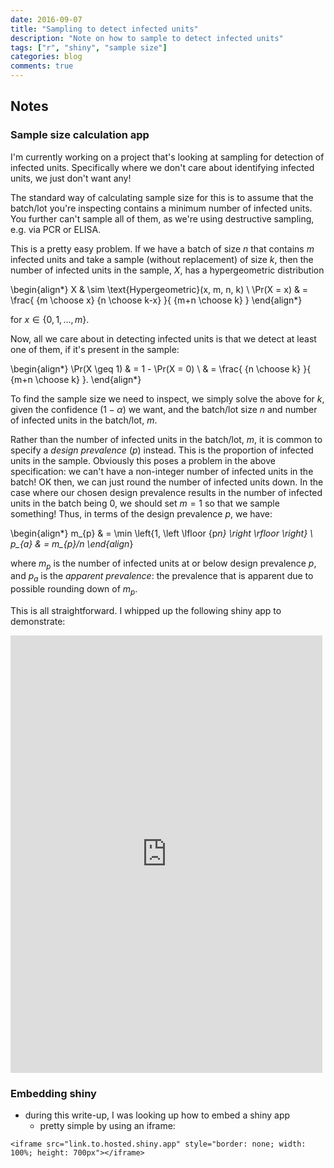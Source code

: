 ```yaml
---
date: 2016-09-07
title: "Sampling to detect infected units"
description: "Note on how to sample to detect infected units"
tags: ["r", "shiny", "sample size"]
categories: blog
comments: true
---
```


Notes
-----

### Sample size calculation app

I\'m currently working on a project that\'s looking at sampling for
detection of infected units. Specifically where we don\'t care about
identifying infected units, we just don\'t want any!

The standard way of calculating sample size for this is to assume that
the batch/lot you\'re inspecting contains a minimum number of infected
units. You further can\'t sample all of them, as we\'re using
destructive sampling, e.g. via PCR or ELISA.

This is a pretty easy problem. If we have a batch of size $n$ that
contains $m$ infected units and take a sample (without replacement) of
size $k$, then the number of infected units in the sample, $X$, has a
hypergeometric distribution

\begin{align*}
   X & \sim \text{Hypergeometric}(x, m, n, k) \\
   \Pr(X = x) & = \frac{ {m \choose x} {n \choose k-x} }{ {m+n \choose k} }
\end{align*}

for $x \in \{0, 1, \ldots, m\}$.

Now, all we care about in detecting infected units is that we detect at
least one of them, if it\'s present in the sample:

\begin{align*}
   \Pr(X \geq 1) & = 1 - \Pr(X = 0) \\
   & = \frac{ {n \choose k} }{ {m+n \choose k} }.
\end{align*}

To find the sample size we need to inspect, we simply solve the above
for $k$, given the confidence ($1 - \alpha$) we want, and the batch/lot
size $n$ and number of infected units in the batch/lot, $m$.

Rather than the number of infected units in the batch/lot, $m$, it is
common to specify a *design prevalence* ($p$) instead. This is the
proportion of infected units in the sample. Obviously this poses a
problem in the above specification: we can\'t have a non-integer number
of infected units in the batch! OK then, we can just round the number of
infected units down. In the case where our chosen design prevalence
results in the number of infected units in the batch being 0, we should
set $m=1$ so that we sample something! Thus, in terms of the design
prevalence $p$, we have:

\begin{align*}
   m_{p} & = \min \left\{1, \left \lfloor {p*n} \right \rfloor \right\} \\
   p_{a} & = m_{p}/n
\end{align*}

where $m_{p}$ is the number of infected units at or below design
prevalence $p$, and $p_{a}$ is the *apparent prevalence*: the prevalence
that is apparent due to possible rounding down of $m_{p}$.

This is all straightforward. I whipped up the following shiny app to
demonstrate:

<iframe src="https://stevelane.shinyapps.io/infected-units-sample/" style="border: none; width:99%; height:700px;"></iframe>

### Embedding shiny

-   during this write-up, I was looking up how to embed a shiny app
    -   pretty simple by using an iframe:

``` {.html}
<iframe src="link.to.hosted.shiny.app" style="border: none; width: 100%; height: 700px"></iframe>
```
